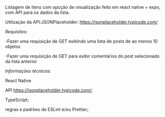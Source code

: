 Listagem de itens com opcção de visualização feito em react native + expo, com API para os dados da lista.

Utilização da API:JSONPlaceholder: https://jsonplaceholder.typicode.com/ 


*Requisitos:*

-Fazer uma requisição de GET exibindo uma lista de posts de ao menos 10 objetos

-Fazer uma requisição de GET para exibir comentários do post selecionado da lista anterior



*Informações técnicas:*

React Native

API https://jsonplaceholder.typicode.com/;

TypeScript;

regras e padrões de ESLint e/ou Prettier;
